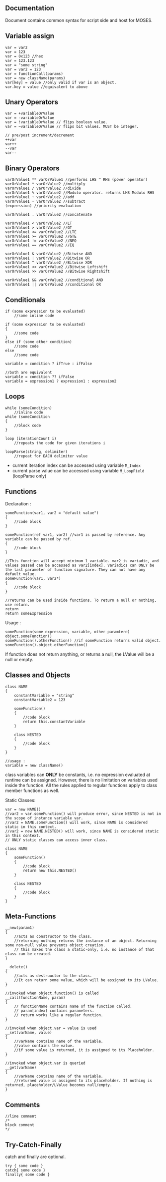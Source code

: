 Documentation
-----------
Document contains common syntax for script side and host for MOSES.

Variable assign
-------------
```
var = var2
var = 123
var = 0x123 //hex
var = 123.123
var = "some string"
var = var2 = 123
var = functionCall(params)
var = new className(params)
var[key] = value //only valid if var is an object.
var.key = value //equivalent to above
```

Unary Operators
-------------
```
var = +variableOrValue
var = -variableOrValue
var = !variableOrValue // flips boolean value.
var = ~variableOrValue // flips bit values. MUST be integer.
```
```
// pre/post increment/decrement
++var
var++
--var
var--
```

Binary Operators
-------------
```
varOrValue1 ** varOrValue1 //performs LHS ^ RHS (power operator)
varOrValue1 * varOrValue2 //multiply
varOrValue1 / varOrValue2 //divide
varOrValue1 % varOrValue2 //Modulo operator. returns LHS Modulo RHS
varOrValue1 + varOrValue2 //add
varOrValue1 - varOrValue2 //subtract
(expression) //priority evaluation
```
```
varOrValue1 . varOrValue2 //concatenate
```
```
varOrValue1 < varOrValue2 //LT
varOrValue1 > varOrValue2 //GT
varOrValue1 <= varOrValue2 //LTE
varOrValue1 >= varOrValue2 //GTE
varOrValue1 != varOrValue2 //NEQ
varOrValue1 == varOrValue2 //EQ
```
```
varOrValue1 & varOrValue2 //Bitwise AND
varOrValue1 | varOrValue2 //Bitwise OR
varOrValue1 ^ varOrValue2 //Bitwise XOR
varOrValue1 << varOrValue2 //Bitwise Leftshift
varOrValue1 >> varOrValue2 //Bitwise Rightshift
```
```
varOrValue1 && varOrValue2 //conditional AND
varOrValue1 || varOrValue2 //conditional OR
```

Conditionals
--------------------
```
if (some expression to be evaluated)
	//some inline code
```
```
if (some expression to be evaluated)
{
	//some code
}
else if (some other condition)
	//some code
else
	//some code
```
```
variable = condition ? ifTrue : ifFalse
```
```
//both are equivalent
variable = condition ?? ifFalse
variable = expression1 ? expression1 : expression2
```

Loops
-------------
```
while (someCondition)
	//inline code
while (someCondition
{
	//block code
}
```
```
loop (iterationCount i)
	//repeats the code for given iterations i 
```
```
loopParse(string, delimiter)
	//repeat for EACH delimiter value
```
* current iteration index can be accessed using variable ```M_Index```
* current parse value can be accessed using variable ```M_LoopField``` (loopParse only)


Functions
-------------
Declaration :
```
someFunction(var1, var2 = "default value")
{
	//code block
}
```
```
someFunction(ref var1, var2) //var1 is passed by reference. Any variable can be passed by ref.
{
	//code block
}
```
```
//This function will accept minimum 1 variable. var2 is variadic, and values passed can be accessed as var2[index]. Variadics can ONLY be the last parameter of function signature. They can not have any default value.
someFunction(var1, var2*)
{
	//code block
}
```
```
//returns can be used inside functions. To return a null or nothing, use return.
return
return someExpression
```
Usage :
```
someFunction(some expression, variable, other paramtere)
object.someFunction()
someFunction().otherFunction() //if someFunction returns valid object.
someFunction().object.otherFunction()
```
If function does not return anything, or returns a null, the LValue will be a null or empty.

Classes and Objects
-------------
```
class NAME
{
	constantVariable = "string"
    constantVariable2 = 123
    
    someFunction()
    {
    	//code block
        return this.constantVariable
    }
    
    class NESTED
    {
    	//code block
    }
}
```
```
//usage : 
variable = new className()
```
class variables can __ONLY__ be constants, i.e. no expression evaluated at runtime can be assigned. However, there is no limitation on variables used inside the function. All the rules applied to regular functions apply to class member functions as well.

Static Classes:
```
var = new NAME()
//var2 = var.someFunction() will produce error, since NESTED is not in the scope of instance variable var.
//var2 = NAME.someFunction() will work, since NAME is considered static in this context.
//var2 = new NAME.NESTED() will work, since NAME is considered static in this context.
// ONLY static classes can access inner class.

class NAME
{
    someFunction()
    {
    	//code block
        return new this.NESTED()
    }
    
    class NESTED
    {
    	//code block
    }
}
```

Meta-Functions
-------------
```
__new(param1)
{
	//acts as constructor to the class.
	//returning nothing returns the instance of an object. Returning some non-null value prevents object creation.
	// this makes the class a static-only, i.e. no instance of that class can be created.
}
```
```
__delete()
{
	//acts as destruuctor to the class.
	//It can return some value, which will be assigned to its LValue.
}
```
```
//invoked when object.function() is called
__call(functionName, param)
{
	// functionName contains name of the function called.
    // param[index] contains parameters.
    // return works like a regular function.
}
```
```
//invoked when object.var = value is used
__set(varName, value)
{
	//varName contains name of the variable.
    //value contains the value.
    //if some value is returned, it is assigned to its Placeholder.
}
```
```
//invoked when object.var is queried
__get(varName)
{
	//varName contains name of the variable.
	//returned value is assigned to its placeholder. If nothing is returned, placeholder/LValue becomes null/empty.
}
```

Comments
-------------
```
//line comment
/*
block comment
*/
```

Try-Catch-Finally
-------------
catch and finally are optional.
```
try { some code }
catch{ some code }
finally{ some code }
```